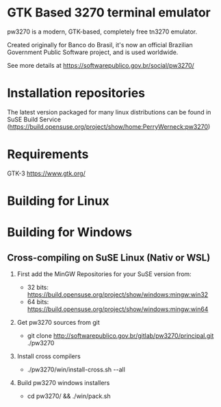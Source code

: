 
GTK Based 3270 terminal emulator
================================

pw3270 is a modern, GTK-based, completely free tn3270 emulator. 

Created originally for Banco do Brasil, it's now an official Brazilian Government Public Software project, and is used worldwide. 

See more details at https://softwarepublico.gov.br/social/pw3270/

Installation repositories
=========================

The latest version packaged for many linux distributions can be found in SuSE Build Service (https://build.opensuse.org/project/show/home:PerryWerneck:pw3270)

Requirements
============

GTK-3
	https://www.gtk.org/


Building for Linux
==================



Building for Windows
===========================

Cross-compiling on SuSE Linux (Nativ or WSL)
--------------------------------------------

1. First add the MinGW Repositories for your SuSE version from:

	* 32 bits: https://build.opensuse.org/project/show/windows:mingw:win32
	* 64 bits: https://build.opensuse.org/project/show/windows:mingw:win64

2. Get pw3270 sources from git

	* git clone http://softwarepublico.gov.br/gitlab/pw3270/principal.git ./pw3270

3. Install cross compilers

	* ./pw3270/win/install-cross.sh --all

4. Build pw3270 windows installers

	* cd pw3270/ && ./win/pack.sh


